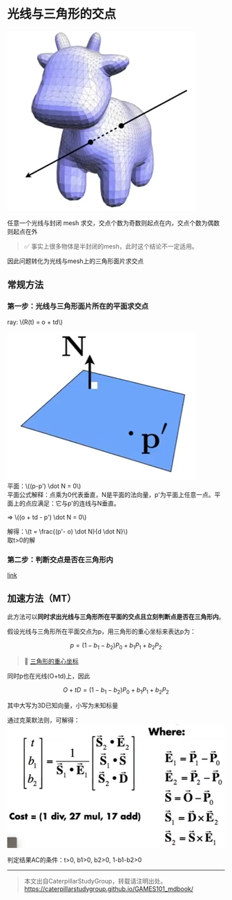 # 光线与三角形的交点

![](../assets/89.PNG)  

任意一个光线与封闭 mesh 求交，交点个数为奇数则起点在内，交点个数为偶数则起点在外

> &#x2705; 事实上很多物体是半封闭的mesh，此时这个结论不一定适用。  

因此问题转化为光线与mesh上的三角形面片求交点

## 常规方法

### 第一步：光线与三角形面片所在的平面求交点

ray: \\(R(t) = o + td\\)  

![](../assets/90.PNG)  
平面：\\((p-p') \dot N = 0\\)  
平面公式解释：点乘为0代表垂直，N是平面的法向量，p'为平面上任意一点。平面上的点应满足：它与p'的连线与N垂直。    

⇒ \\((o + td - p') \dot N = 0\\)  

解得：\\(t = \frac{(p'- o) \dot N}{d \dot N}\\)  
取t>0的解

### 第二步：判断交点是否在三角形内

[link](../Dependency/Vector.md)

## 加速方法（MT）

此方法可以**同时求出光线与三角形所在平面的交点且立刻判断点是否在三角形内**。  

假设光线与三角形所在平面交点为p，用三角形的重心坐标来表达p为：

$$
p = (1-b_1 - b_2)P_0 + b_1P_1 + b_2P_2
$$

> &#x1F50E; [三角形的重心坐标](../Texture/BarycentricCoordinates.md)

同时p也在光线(O+td)上，因此

$$
O + t D = (1-b_1 - b_2)P_0 + b_1P_1 + b_2P_2
$$

其中大写为3D已知向量，小写为未知标量

通过克莱默法则，可解得：
![](../assets/16.PNG)

判定结果AC的条件：t>0, b1>0, b2>0, 1-b1-b2>0

------------------------------

> 本文出自CaterpillarStudyGroup，转载请注明出处。  
> https://caterpillarstudygroup.github.io/GAMES101_mdbook/